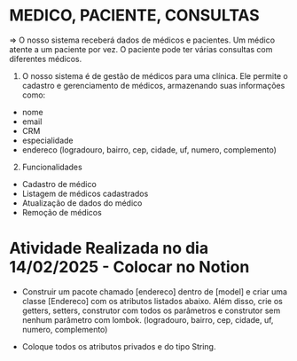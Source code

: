 # MEDICO, PACIENTE, CONSULTAS

=> O nosso sistema receberá dados de médicos e pacientes. Um médico atente a um paciente por vez. O paciente pode ter várias consultas com diferentes médicos.

1. O nosso sistema é de gestão de médicos para uma clínica. Ele permite o cadastro e gerenciamento de médicos, armazenando suas informações como:
- nome
- email
- CRM
- especialidade
- endereco (logradouro, bairro, cep, cidade, uf, numero, complemento)

2.  Funcionalidades
- Cadastro de médico
- Listagem de médicos cadastrados
- Atualização de dados do médico
- Remoção de médicos




# Atividade Realizada no dia 14/02/2025 - Colocar no Notion
- Construir um pacote chamado [endereco] dentro de [model] e criar uma classe [Endereco] com os atributos listados abaixo. Além disso, crie os getters, setters, construtor com todos os parâmetros e construtor sem nenhum parâmetro com lombok.
(logradouro, bairro, cep, cidade, uf, numero, complemento)
* Coloque todos os atributos privados e do tipo String.
